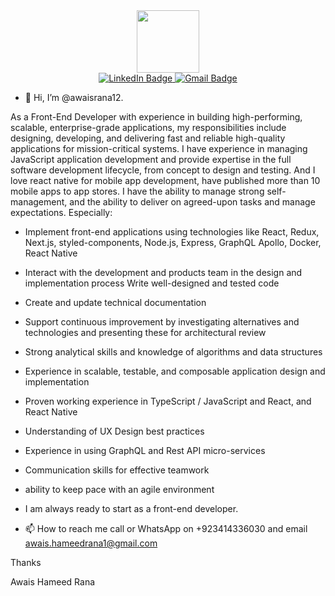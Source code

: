 


<div id="header" align="center">
  <img src="https://media.giphy.com/media/M9gbBd9nbDrOTu1Mqx/giphy.gif" width="100"/>
</div>

<div id="badges" align="center">
  <a href="https://www.linkedin.com/in/awaisranaofficial">
    <img src="https://img.shields.io/badge/LinkedIn-blue?style=for-the-badge&logo=linkedin&logoColor=white" alt="LinkedIn Badge"/>
  </a>
  
  <a href="mailto:awais.hameedrana1@gmail.com">
    <img src="https://img.shields.io/badge/Gmail-red?style=for-the-badge&logo=google&logoColor=white" alt="Gmail Badge"/>
  </a>
</div>
<div id="header" align="center">
<img src="https://komarev.com/ghpvc/?username=awaisrana12&style=flat-square&color=blue" alt=""/>
</div>

- 👋 Hi, I’m @awaisrana12.
  
 As a Front-End Developer with experience in building high-performing, scalable, enterprise-grade applications, my responsibilities include designing, developing, and delivering fast and reliable high-quality applications for mission-critical systems. I have experience in managing JavaScript application development and provide expertise in the full software development lifecycle, from concept to design and testing. And I love react native for mobile app development, have published more than 10 mobile apps to app stores. I have the ability to manage strong self-management, and the ability to deliver on agreed-upon tasks and manage expectations. Especially:

- Implement front-end applications using technologies like React, Redux, Next.js, styled-components, Node.js, Express, GraphQL Apollo, Docker, React Native
- Interact with the development and products team in the design and implementation process Write well-designed and tested code
- Create and update technical documentation
- Support continuous improvement by investigating alternatives and technologies and presenting these for architectural review
- Strong analytical skills and knowledge of algorithms and data structures
- Experience in scalable, testable, and composable application design and implementation
- Proven working experience in TypeScript / JavaScript and React, and React Native
- Understanding of UX Design best practices
- Experience in using GraphQL and Rest API micro-services
- Communication skills for effective teamwork
- ability to keep pace with an agile environment

- I am always ready to start as a front-end developer.

- 📫 How to reach me call or WhatsApp on +923414336030 and email awais.hameedrana1@gmail.com
 
 Thanks
  
 Awais Hameed Rana
<!---
awaisrana12/awaisrana12 is a ✨ special ✨ repository because its `README.md` (this file) appears on your GitHub profile.
You can click the Preview link to take a look at your changes.
--->
